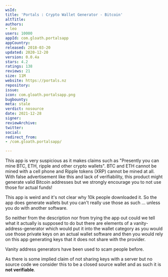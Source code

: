```yaml
---
wsId: 
title: 'Portals : Crypto Wallet Generator - Bitcoin'
altTitle: 
authors:
- leo
users: 10000
appId: com.gloath.portalsapp
appCountry: 
released: 2018-03-20
updated: 2020-12-20
version: 0.0.4a
stars: 4.2
ratings: 138
reviews: 21
size: 11M
website: https://portals.nz
repository: 
issue: 
icon: com.gloath.portalsapp.png
bugbounty: 
meta: stale
verdict: nosource
date: 2021-12-28
signer: 
reviewArchive: 
twitter: 
social: 
redirect_from:
- /com.gloath.portalsapp/

---
```


<div class="alertBox"><div>
<p>This app is very suspicious as it makes claims such as "Presently you can
mine BTC, ETH, ripple and other crypto wallets". BTC and ETH cannot be
mined with a cell phone and Ripple tokens (XRP) cannot be mined at all.
With false advertisement like this and lack of verifiability, this product
might generate valid Bitcoin addresses but we strongly encourage you to not use
those for actual funds!</p>
</div></div>

This app is weird and it's not clear why 10k people downloaded it. So the app
does generate wallets but you can't really use those as such ... unless you do
with another software.

So neither from the description nor from trying the app out could we tell what
it actually is supposed to do but there are elements of a vanity-address-generator
which would put it into the wallet category as you would use those private keys
on an actual wallet software and then you would rely on this app generating keys
that it does not share with the provider.

Vanity address generators have been used to scam people before.

As there is some implied claim of not sharing keys with a server but no source
code we consider this to be a closed source wallet and as such it is
**not verifiable**.
